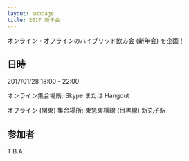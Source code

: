 ```yaml
---
layout: subpage
title: 2017 新年会
---
```


オンライン・オフラインのハイブリッド飲み会 (新年会) を企画！

## 日時

2017/01/28 18:00 - 22:00

オンライン集合場所: Skype または Hangout

オフライン (関東) 集合場所: 東急東横線 (目黒線) 新丸子駅

## 参加者

T.B.A.
